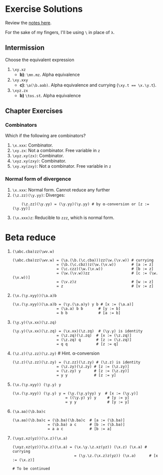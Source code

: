 # Exercise Solutions

Review the [notes here](../README.md).

For the sake of my fingers, I'll be using `\` in place of `λ`.

## Intermission

Choose the equivalent expression

1. `\xy.xz`
      * **b)**: `\mn.mz`. Alpha equivalence
1. `\xy.xxy`
      * **c)**: `\a(\b.aab)`. Alpha equivalence and currying (`\xy.t == \x.\y.t`).
1. `\xyz.zx`
      * **b)** `\tos.st`. Alpha equivalence

## Chapter Exercises

### Combinators

Which if the following are combinators?

1. `\x.xxx`: Combinator.
1. `\xy.zx`: Not a combinator. Free variable in `z`
1. `\xyz.xy(zx)`: Combinator.
1. `\xyz.xy(zxy)`: Combinator.
1. `\xy.xy(zxy)`: Not a combinator. Free variable in `z`

### Normal form of divergence

1. `\x.xxx`: Normal form. Cannot reduce any further
1. `(\z.zz)(\y.yy)`: Diverges:
    ```
        (\z.zz)(\y.yy) = (\y.yy)(\y.yy) # by α-conversion or [z := (\y.yy)]
    ```
1. `(\x.xxx)z`: Reducible to `zzz`, which is normal form.

# Beta reduce

1. `(\abc.cba)zz(\wv.w)`
    ```
    (\abc.cba)zz(\wv.w) = (\a.(\b.(\c.cba)))zz(\w.(\v.w)) # currying
                        = (\b.(\c.cbz))z(\w.(\v.w))       # [a := z]
                        = (\c.czz)(\w.(\v.w))             # [b := z]
                        = (\w.(\v.w))zz                   # [c := (\w.(\v.w))]
                        = (\v.z)z                         # [w := z]
                        = z                               # [v := z]
    ```
1. `(\x.(\y.xyy))(\a.a)b`
    ```
    (\x.(\y.xyy))(\a.a)b = (\y.(\a.a)y) y b # [x := (\a.a)]
                        = (\a.a) b b       # [y := b]
                        = b b              # [a := b]
    ```
1. `(\y.y)(\x.xx)(\z.zq)`
    ```
    (\y.y)(\x.xx)(\z.zq) = (\x.xx)(\z.zq)  # (\y.y) is identity
                        = (\z.zq)(\z.zq)  # [x := (\z.zq)]
                        = (\z.zq) q       # [z := (\z.zq)]
                        = q q             # [z := q]
    ```
1. `(\z.z)(\z.zz)(\z.zy)` # Hint. α-conversion
    ```
    (\z.z)(\z.zz)(\z.zy) = (\z.zz)(\z.zy) # (\z.z) is identity
                        = (\z.zy)(\z.zy) # [z := (\z.zy)]
                        = (\z.zy) y      # [z := (\z.zy)]
                        = y y            # [z := y]
    ```
1. `(\x.(\y.xyy)) (\y.y) y`
    ```
    (\x.(\y.xyy)) (\y.y) y = (\y.(\y.y)yy) y  # [x := (\y.y)]
                            = ((\y.y) y) y     # [y := y]
                            = y y              # [y := y]
    ```
1. `(\a.aa)(\b.ba)c`
    ```
    (\a.aa)(\b.ba)c = (\b.ba)(\b.ba)c  # [a := (\b.ba)]
                    = (\b.ba) a c      # [b := (\b.ba)]
                    = a a c            # [b := a]
    ```
1. `(\xyz.xz(yz))(\x.z)(\x.a)`
    ```
    (\xyz.xz(yz))(\x.z)(\x.a) = (\x.\y.\z.xz(yz)) (\x.z) (\x.a) # currying
                                = (\y.\z.(\x.z)z(yz)) (\x.a)      # [x := (\x.z)]

    # To be continued

    ```
